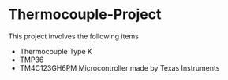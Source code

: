 # Thermocouple-Project
This project involves the following items
* Thermocouple Type K 
* TMP36
* TM4C123GH6PM Microcontroller made by Texas Instruments
